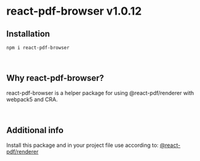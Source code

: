 # react-pdf-browser v1.0.12

## Installation

```
npm i react-pdf-browser
```

<br/>

## Why react-pdf-browser?

react-pdf-browser is a helper package for using @react-pdf/renderer with webpack5 and CRA.

<br/>

## Additional info

Install this package and in your project file use according to:
[@react-pdf/renderer](https://github.com/diegomura/react-pdf)
